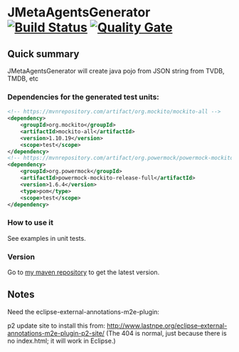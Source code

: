 # JMetaAgentsGenerator [![Build Status](https://travis-ci.org/welle/JMetaAgentsGenerator.svg?branch=master)](https://travis-ci.org/welle/JMetaAgentsGenerator) [![Quality Gate](https://sonarcloud.io/api/badges/gate?key=aka.jmetaagentsgenerator:JMetaAgentsGenerator)](https://sonarcloud.io/dashboard/index/aka.jmetaagentsgenerator:JMetaAgentsGenerator) #

## Quick summary ##

JMetaAgentsGenerator will create java pojo from JSON string from TVDB, TMDB, etc

### Dependencies for the generated test units:

```xml
<!-- https://mvnrepository.com/artifact/org.mockito/mockito-all -->
<dependency>
	<groupId>org.mockito</groupId>
	<artifactId>mockito-all</artifactId>
	<version>1.10.19</version>
	<scope>test</scope>
</dependency>
<!-- https://mvnrepository.com/artifact/org.powermock/powermock-mockito-release-full -->
<dependency>
	<groupId>org.powermock</groupId>
	<artifactId>powermock-mockito-release-full</artifactId>
	<version>1.6.4</version>
	<type>pom</type>
	<scope>test</scope>
</dependency>
```

### How to use it ###

See examples in unit tests.

### Version

Go to [my maven repository](https://github.com/welle/maven-repository) to get the latest version.

## Notes
Need the eclipse-external-annotations-m2e-plugin: 

p2 update site to install this from: http://www.lastnpe.org/eclipse-external-annotations-m2e-plugin-p2-site/ (The 404 is normal, just because there is no index.html; it will work in Eclipse.)